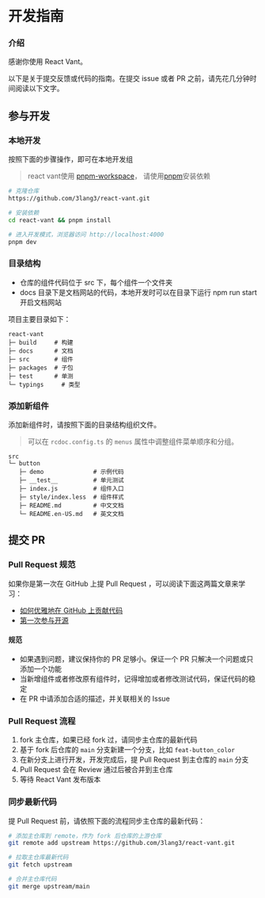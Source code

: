 # 开发指南

### 介绍

感谢你使用 React Vant。

以下是关于提交反馈或代码的指南。在提交 issue 或者 PR 之前，请先花几分钟时间阅读以下文字。

## 参与开发

### 本地开发

按照下面的步骤操作，即可在本地开发组

> react vant使用 [pnpm-workspace](https://pnpm.io/workspaces)， 请使用[pnpm](https://pnpm.io/)安装依赖

```bash
# 克隆仓库
https://github.com/3lang3/react-vant.git

# 安装依赖
cd react-vant && pnpm install

# 进入开发模式，浏览器访问 http://localhost:4000
pnpm dev
```

### 目录结构

- 仓库的组件代码位于 src 下，每个组件一个文件夹
- docs 目录下是文档网站的代码，本地开发时可以在目录下运行 npm run start 开启文档网站

项目主要目录如下：

```
react-vant
├─ build     # 构建
├─ docs      # 文档
├─ src       # 组件
├─ packages  # 子包
├─ test      # 单测
└─ typings     # 类型
```

### 添加新组件

添加新组件时，请按照下面的目录结构组织文件。

> 可以在 `rcdoc.config.ts` 的 `menus` 属性中调整组件菜单顺序和分组。

```
src
└─ button
   ├─ demo              # 示例代码
   ├─ __test__          # 单元测试
   ├─ index.js          # 组件入口
   ├─ style/index.less  # 组件样式
   ├─ README.md         # 中文文档
   └─ README.en-US.md   # 英文文档
```

## 提交 PR

### Pull Request 规范

如果你是第一次在 GitHub 上提 Pull Request ，可以阅读下面这两篇文章来学习：

- [如何优雅地在 GitHub 上贡献代码](https://segmentfault.com/a/1190000000736629)
- [第一次参与开源](https://github.com/firstcontributions/first-contributions/blob/master/translations/README.chs.md)

#### 规范

- 如果遇到问题，建议保持你的 PR 足够小。保证一个 PR 只解决一个问题或只添加一个功能
- 当新增组件或者修改原有组件时，记得增加或者修改测试代码，保证代码的稳定
- 在 PR 中请添加合适的描述，并关联相关的 Issue

### Pull Request 流程

1. fork 主仓库，如果已经 fork 过，请同步主仓库的最新代码
2. 基于 fork 后仓库的 `main` 分支新建一个分支，比如 `feat-button_color`
3. 在新分支上进行开发，开发完成后，提 Pull Request 到主仓库的 `main` 分支
4. Pull Request 会在 Review 通过后被合并到主仓库
5. 等待 React Vant 发布版本

### 同步最新代码

提 Pull Request 前，请依照下面的流程同步主仓库的最新代码：

```bash
# 添加主仓库到 remote，作为 fork 后仓库的上游仓库
git remote add upstream https://github.com/3lang3/react-vant.git

# 拉取主仓库最新代码
git fetch upstream

# 合并主仓库代码
git merge upstream/main
```
